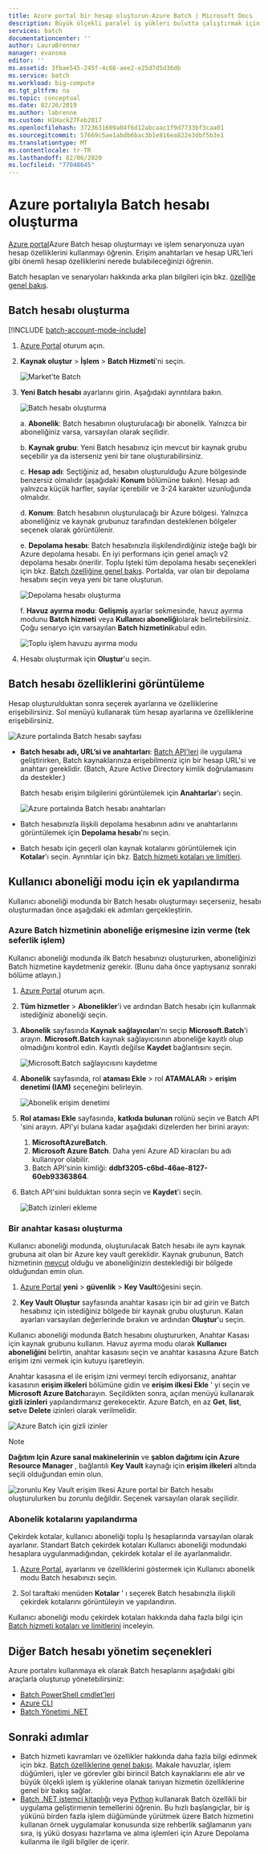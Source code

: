 ```yaml
---
title: Azure portal bir hesap oluşturun-Azure Batch | Microsoft Docs
description: Büyük ölçekli paralel iş yükleri bulutta çalıştırmak için Azure portalda bir Azure Batch hesabı oluşturmayı öğrenin
services: batch
documentationcenter: ''
author: LauraBrenner
manager: evansma
editor: ''
ms.assetid: 3fbae545-245f-4c66-aee2-e25d7d5d36db
ms.service: batch
ms.workload: big-compute
ms.tgt_pltfrm: na
ms.topic: conceptual
ms.date: 02/26/2019
ms.author: labrenne
ms.custom: H1Hack27Feb2017
ms.openlocfilehash: 3723631609a04f6d12abcaac1f9d7733bf3caa01
ms.sourcegitcommit: 57669c5ae1abdb6bac3b1e816ea822e3dbf5b3e1
ms.translationtype: MT
ms.contentlocale: tr-TR
ms.lasthandoff: 02/06/2020
ms.locfileid: "77048645"
---
```

# <a name="create-a-batch-account-with-the-azure-portal"></a>Azure portalıyla Batch hesabı oluşturma

[Azure portal][azure_portal]Azure Batch hesap oluşturmayı ve işlem senaryonuza uyan hesap özelliklerini kullanmayı öğrenin. Erişim anahtarları ve hesap URL’leri gibi önemli hesap özelliklerini nerede bulabileceğinizi öğrenin.

Batch hesapları ve senaryoları hakkında arka plan bilgileri için bkz. [özelliğe genel bakış](batch-api-basics.md).

## <a name="create-a-batch-account"></a>Batch hesabı oluşturma

[!INCLUDE [batch-account-mode-include](../../includes/batch-account-mode-include.md)]

1. [Azure Portal][azure_portal] oturum açın.

1. **Kaynak oluştur** > **İşlem** > **Batch Hizmeti**'ni seçin.

    ![Market’te Batch][marketplace_portal]

1. **Yeni Batch hesabı** ayarlarını girin. Aşağıdaki ayrıntılara bakın.

    ![Batch hesabı oluşturma][account_portal]

    a. **Abonelik**: Batch hesabının oluşturulacağı bir abonelik. Yalnızca bir aboneliğiniz varsa, varsayılan olarak seçilidir.

    b. **Kaynak grubu**: Yeni Batch hesabınız için mevcut bir kaynak grubu seçebilir ya da isterseniz yeni bir tane oluşturabilirsiniz.

    c. **Hesap adı**: Seçtiğiniz ad, hesabın oluşturulduğu Azure bölgesinde benzersiz olmalıdır (aşağıdaki **Konum** bölümüne bakın). Hesap adı yalnızca küçük harfler, sayılar içerebilir ve 3-24 karakter uzunluğunda olmalıdır.

    d. **Konum**: Batch hesabının oluşturulacağı bir Azure bölgesi. Yalnızca aboneliğiniz ve kaynak grubunuz tarafından desteklenen bölgeler seçenek olarak görüntülenir.

    e. **Depolama hesabı**: Batch hesabınızla ilişkilendirdiğiniz isteğe bağlı bir Azure depolama hesabı. En iyi performans için genel amaçlı v2 depolama hesabı önerilir. Toplu Işteki tüm depolama hesabı seçenekleri için bkz. [Batch özelliğine genel bakış](batch-api-basics.md#azure-storage-account). Portalda, var olan bir depolama hesabını seçin veya yeni bir tane oluşturun.

      ![Depolama hesabı oluşturma][storage_account]

    f. **Havuz ayırma modu**: **Gelişmiş** ayarlar sekmesinde, havuz ayırma modunu **Batch hizmeti** veya **Kullanıcı aboneliği**olarak belirtebilirsiniz. Çoğu senaryo için varsayılan **Batch hizmetini**kabul edin.

      ![Toplu işlem havuzu ayırma modu][pool_allocation]

1. Hesabı oluşturmak için **Oluştur**'u seçin.

## <a name="view-batch-account-properties"></a>Batch hesabı özelliklerini görüntüleme

Hesap oluşturulduktan sonra seçerek ayarlarına ve özelliklerine erişebilirsiniz. Sol menüyü kullanarak tüm hesap ayarlarına ve özelliklerine erişebilirsiniz.

![Azure portalında Batch hesabı sayfası][account_blade]

* **Batch hesabı adı, URL’si ve anahtarları**: [Batch API'leri](batch-apis-tools.md#azure-accounts-for-batch-development) ile uygulama geliştirirken, Batch kaynaklarınıza erişebilmeniz için bir hesap URL'si ve anahtarı gereklidir. (Batch, Azure Active Directory kimlik doğrulamasını da destekler.)

    Batch hesabı erişim bilgilerini görüntülemek için **Anahtarlar**'ı seçin.

    ![Azure portalında Batch hesabı anahtarları][account_keys]

* Batch hesabınızla ilişkili depolama hesabının adını ve anahtarlarını görüntülemek için **Depolama hesabı**'nı seçin.

* Batch hesabı için geçerli olan kaynak kotalarını görüntülemek için **Kotalar**'ı seçin. Ayrıntılar için bkz. [Batch hizmeti kotaları ve limitleri](batch-quota-limit.md).

## <a name="additional-configuration-for-user-subscription-mode"></a>Kullanıcı aboneliği modu için ek yapılandırma

Kullanıcı aboneliği modunda bir Batch hesabı oluşturmayı seçerseniz, hesabı oluşturmadan önce aşağıdaki ek adımları gerçekleştirin.

### <a name="allow-azure-batch-to-access-the-subscription-one-time-operation"></a>Azure Batch hizmetinin aboneliğe erişmesine izin verme (tek seferlik işlem)

Kullanıcı aboneliği modunda ilk Batch hesabınızı oluştururken, aboneliğinizi Batch hizmetine kaydetmeniz gerekir. (Bunu daha önce yaptıysanız sonraki bölüme atlayın.)

1. [Azure Portal][azure_portal] oturum açın.

1. **Tüm hizmetler** > **Abonelikler**'i ve ardından Batch hesabı için kullanmak istediğiniz aboneliği seçin.

1. **Abonelik** sayfasında **Kaynak sağlayıcıları**'nı seçip **Microsoft.Batch**'i arayın. **Microsoft.Batch** kaynak sağlayıcısının aboneliğe kayıtlı olup olmadığını kontrol edin. Kayıtlı değilse **Kaydet** bağlantısını seçin.

    ![Microsoft.Batch sağlayıcısını kaydetme][register_provider]

1. **Abonelik** sayfasında, rol **ataması Ekle** > rol **ATAMALARı** > **erişim denetimi (IAM)** seçeneğini belirleyin.

    ![Abonelik erişim denetimi][subscription_access]

1. **Rol ataması Ekle** sayfasında, **katkıda bulunan** rolünü seçin ve Batch API 'sini arayın. API'yi bulana kadar aşağıdaki dizelerden her birini arayın:
    1. **MicrosoftAzureBatch**.
    1. **Microsoft Azure Batch**. Daha yeni Azure AD kiracıları bu adı kullanıyor olabilir.
    1. Batch API'sinin kimliği: **ddbf3205-c6bd-46ae-8127-60eb93363864**.

1. Batch API'sini bulduktan sonra seçin ve **Kaydet**'i seçin.

    ![Batch izinleri ekleme][add_permission]

### <a name="create-a-key-vault"></a>Bir anahtar kasası oluşturma

Kullanıcı aboneliği modunda, oluşturulacak Batch hesabı ile aynı kaynak grubuna ait olan bir Azure key vault gereklidir. Kaynak grubunun, Batch hizmetinin [mevcut](https://azure.microsoft.com/regions/services/) olduğu ve aboneliğinizin desteklediği bir bölgede olduğundan emin olun.

1. [Azure Portal][azure_portal] **yeni** > **güvenlik** > **Key Vault**öğesini seçin.

1. **Key Vault Oluştur** sayfasında anahtar kasası için bir ad girin ve Batch hesabınız için istediğiniz bölgede bir kaynak grubu oluşturun. Kalan ayarları varsayılan değerlerinde bırakın ve ardından **Oluştur**'u seçin.

Kullanıcı aboneliği modunda Batch hesabını oluştururken, Anahtar Kasası için kaynak grubunu kullanın. Havuz ayırma modu olarak **Kullanıcı aboneliğini** belirtin, anahtar kasasını seçin ve anahtar kasasına Azure Batch erişim izni vermek için kutuyu işaretleyin. 

Anahtar kasasına el ile erişim izni vermeyi tercih ediyorsanız, anahtar kasasının **erişim ilkeleri** bölümüne gidin ve **erişim ilkesi Ekle** ' yi seçin ve **Microsoft Azure Batch**arayın. Seçildikten sonra, açılan menüyü kullanarak **gizli izinleri** yapılandırmanız gerekecektir. Azure Batch, en az **Get**, **list**, **set**ve **Delete** izinleri olarak verilmelidir.

![Azure Batch için gizli izinler](./media/batch-account-create-portal/secret-permissions.png)


> [!NOTE]
> **Dağıtım Için Azure sanal makinelerinin** ve **şablon dağıtımı için Azure Resource Manager** , bağlantılı **Key Vault** kaynağı için **erişim ilkeleri** altında seçili olduğundan emin olun.
> 
> ![zorunlu Key Vault erişim Ilkesi](./media/batch-account-create-portal/key-vault-access-policy.png) Azure portal bir Batch hesabı oluşturulurken bu zorunlu değildir. Seçenek varsayılan olarak seçilidir.



### <a name="configure-subscription-quotas"></a>Abonelik kotalarını yapılandırma

Çekirdek kotalar, kullanıcı aboneliği toplu Iş hesaplarında varsayılan olarak ayarlanır. Standart Batch çekirdek kotaları Kullanıcı aboneliği modundaki hesaplara uygulanmadığından, çekirdek kotalar el ile ayarlanmalıdır.

1. [Azure Portal][azure_portal], ayarlarını ve özelliklerini göstermek için Kullanıcı abonelik modu Batch hesabınızı seçin.

1. Sol taraftaki menüden **Kotalar** ' ı seçerek Batch hesabınızla ilişkili çekirdek kotalarını görüntüleyin ve yapılandırın.

Kullanıcı aboneliği modu çekirdek kotaları hakkında daha fazla bilgi için [Batch hizmeti kotaları ve limitlerini](batch-quota-limit.md) inceleyin.

## <a name="other-batch-account-management-options"></a>Diğer Batch hesabı yönetim seçenekleri

Azure portalını kullanmaya ek olarak Batch hesaplarını aşağıdaki gibi araçlarla oluşturup yönetebilirsiniz:

* [Batch PowerShell cmdlet’leri](batch-powershell-cmdlets-get-started.md)
* [Azure CLI](batch-cli-get-started.md)
* [Batch Yönetimi .NET](batch-management-dotnet.md)

## <a name="next-steps"></a>Sonraki adımlar

* Batch hizmeti kavramları ve özellikler hakkında daha fazla bilgi edinmek için bkz. [Batch özelliklerine genel bakışı](batch-api-basics.md). Makale havuzlar, işlem düğümleri, işler ve görevler gibi birincil Batch kaynaklarını ele alır ve büyük ölçekli işlem iş yüklerine olanak tanıyan hizmetin özelliklerine genel bir bakış sağlar.
* [Batch .NET istemci kitaplığı](quick-run-dotnet.md) veya [Python](quick-run-python.md) kullanarak Batch özellikli bir uygulama geliştirmenin temellerini öğrenin. Bu hızlı başlangıçlar, bir iş yükünü birden fazla işlem düğümünde yürütmek üzere Batch hizmetini kullanan örnek uygulamalar konusunda size rehberlik sağlamanın yanı sıra, iş yükü dosyası hazırlama ve alma işlemleri için Azure Depolama kullanma ile ilgili bilgiler de içerir.

[azure_portal]: https://portal.azure.com
[batch_pricing]: https://azure.microsoft.com/pricing/details/batch/

[marketplace_portal]: ./media/batch-account-create-portal/marketplace-batch.png
[account_blade]: ./media/batch-account-create-portal/batch_blade.png
[account_portal]: ./media/batch-account-create-portal/batch-account-portal.png
[pool_allocation]: ./media/batch-account-create-portal/batch-pool-allocation.png
[account_keys]: ./media/batch-account-create-portal/batch-account-keys.png
[storage_account]: ./media/batch-account-create-portal/storage_account.png
[subscription_access]: ./media/batch-account-create-portal/subscription_iam.png
[add_permission]: ./media/batch-account-create-portal/add_permission.png
[register_provider]: ./media/batch-account-create-portal/register_provider.png
